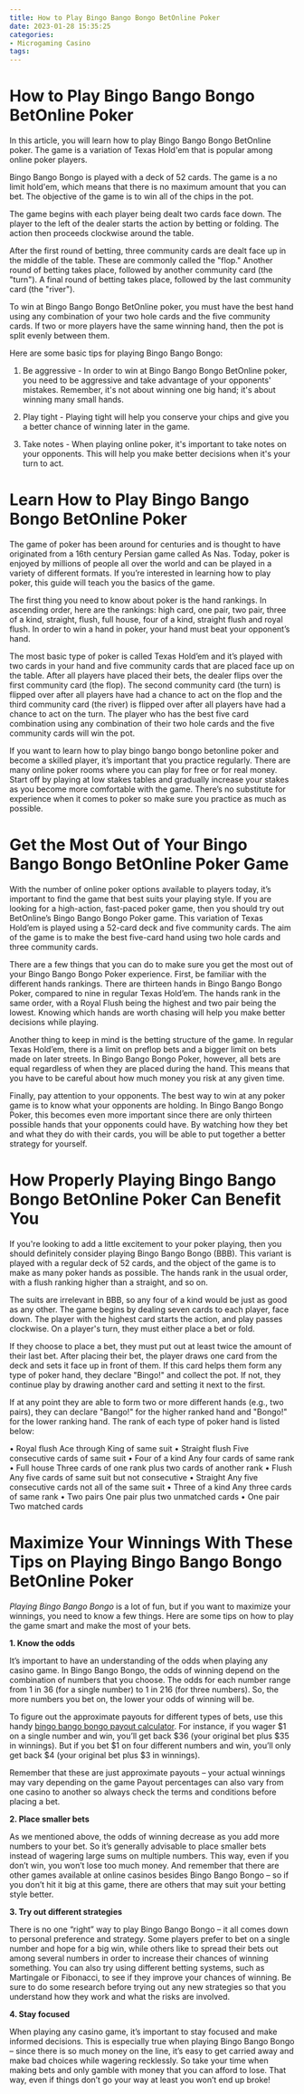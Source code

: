```yaml
---
title: How to Play Bingo Bango Bongo BetOnline Poker
date: 2023-01-28 15:35:25
categories:
- Microgaming Casino
tags:
---
```



#  How to Play Bingo Bango Bongo BetOnline Poker

In this article, you will learn how to play Bingo Bango Bongo BetOnline poker. The game is a variation of Texas Hold'em that is popular among online poker players.

Bingo Bango Bongo is played with a deck of 52 cards. The game is a no limit hold'em, which means that there is no maximum amount that you can bet. The objective of the game is to win all of the chips in the pot.

The game begins with each player being dealt two cards face down. The player to the left of the dealer starts the action by betting or folding. The action then proceeds clockwise around the table.

After the first round of betting, three community cards are dealt face up in the middle of the table. These are commonly called the "flop." Another round of betting takes place, followed by another community card (the "turn"). A final round of betting takes place, followed by the last community card (the "river").

To win at Bingo Bango Bongo BetOnline poker, you must have the best hand using any combination of your two hole cards and the five community cards. If two or more players have the same winning hand, then the pot is split evenly between them.

Here are some basic tips for playing Bingo Bango Bongo:

1) Be aggressive - In order to win at Bingo Bango Bongo BetOnline poker, you need to be aggressive and take advantage of your opponents' mistakes. Remember, it's not about winning one big hand; it's about winning many small hands.

2) Play tight - Playing tight will help you conserve your chips and give you a better chance of winning later in the game.

3) Take notes - When playing online poker, it's important to take notes on your opponents. This will help you make better decisions when it's your turn to act.

#  Learn How to Play Bingo Bango Bongo BetOnline Poker

The game of poker has been around for centuries and is thought to have originated from a 16th century Persian game called As Nas. Today, poker is enjoyed by millions of people all over the world and can be played in a variety of different formats. If you’re interested in learning how to play poker, this guide will teach you the basics of the game.

The first thing you need to know about poker is the hand rankings. In ascending order, here are the rankings: high card, one pair, two pair, three of a kind, straight, flush, full house, four of a kind, straight flush and royal flush. In order to win a hand in poker, your hand must beat your opponent’s hand.

The most basic type of poker is called Texas Hold’em and it’s played with two cards in your hand and five community cards that are placed face up on the table. After all players have placed their bets, the dealer flips over the first community card (the flop). The second community card (the turn) is flipped over after all players have had a chance to act on the flop and the third community card (the river) is flipped over after all players have had a chance to act on the turn. The player who has the best five card combination using any combination of their two hole cards and the five community cards will win the pot.

If you want to learn how to play bingo bango bongo betonline poker and become a skilled player, it’s important that you practice regularly. There are many online poker rooms where you can play for free or for real money. Start off by playing at low stakes tables and gradually increase your stakes as you become more comfortable with the game. There’s no substitute for experience when it comes to poker so make sure you practice as much as possible.

#  Get the Most Out of Your Bingo Bango Bongo BetOnline Poker Game

With the number of online poker options available to players today, it’s important to find the game that best suits your playing style. If you are looking for a high-action, fast-paced poker game, then you should try out BetOnline’s Bingo Bango Bongo Poker game. This variation of Texas Hold’em is played using a 52-card deck and five community cards. The aim of the game is to make the best five-card hand using two hole cards and three community cards.

There are a few things that you can do to make sure you get the most out of your Bingo Bango Bongo Poker experience. First, be familiar with the different hands rankings. There are thirteen hands in Bingo Bango Bongo Poker, compared to nine in regular Texas Hold’em. The hands rank in the same order, with a Royal Flush being the highest and two pair being the lowest. Knowing which hands are worth chasing will help you make better decisions while playing.

Another thing to keep in mind is the betting structure of the game. In regular Texas Hold’em, there is a limit on preflop bets and a bigger limit on bets made on later streets. In Bingo Bango Bongo Poker, however, all bets are equal regardless of when they are placed during the hand. This means that you have to be careful about how much money you risk at any given time.

Finally, pay attention to your opponents. The best way to win at any poker game is to know what your opponents are holding. In Bingo Bango Bongo Poker, this becomes even more important since there are only thirteen possible hands that your opponents could have. By watching how they bet and what they do with their cards, you will be able to put together a better strategy for yourself.

#  How Properly Playing Bingo Bango Bongo BetOnline Poker Can Benefit You

If you're looking to add a little excitement to your poker playing, then you should definitely consider playing Bingo Bango Bongo (BBB). This variant is played with a regular deck of 52 cards, and the object of the game is to make as many poker hands as possible. The hands rank in the usual order, with a flush ranking higher than a straight, and so on.

The suits are irrelevant in BBB, so any four of a kind would be just as good as any other. The game begins by dealing seven cards to each player, face down. The player with the highest card starts the action, and play passes clockwise. On a player's turn, they must either place a bet or fold.

If they choose to place a bet, they must put out at least twice the amount of their last bet. After placing their bet, the player draws one card from the deck and sets it face up in front of them. If this card helps them form any type of poker hand, they declare "Bingo!" and collect the pot. If not, they continue play by drawing another card and setting it next to the first.

If at any point they are able to form two or more different hands (e.g., two pairs), they can declare "Bango!" for the higher ranked hand and "Bongo!" for the lower ranking hand. The rank of each type of poker hand is listed below:

• Royal flush 	Ace through King of same suit 
• Straight flush 	Five consecutive cards of same suit 
• Four of a kind 	Any four cards of same rank 
• Full house 	Three cards of one rank plus two cards of another rank 
• Flush 	Any five cards of same suit but not consecutive 
• Straight 	Any five consecutive cards not all of the same suit 
• Three of a kind 	Any three cards of same rank 
• Two pairs 	One pair plus two unmatched cards 
• One pair 	Two matched cards

#  Maximize Your Winnings With These Tips on Playing Bingo Bango Bongo BetOnline Poker

*Playing Bingo Bango Bongo* is a lot of fun, but if you want to maximize your winnings, you need to know a few things. Here are some tips on how to play the game smart and make the most of your bets.

**1. Know the odds**

It’s important to have an understanding of the odds when playing any casino game. In Bingo Bango Bongo, the odds of winning depend on the combination of numbers that you choose. The odds for each number range from 1 in 36 (for a single number) to 1 in 216 (for three numbers). So, the more numbers you bet on, the lower your odds of winning will be.

To figure out the approximate payouts for different types of bets, use this handy [bingo bango bongo payout calculator](https://www.bingobango-bongo.com/payout-calculator/). For instance, if you wager $1 on a single number and win, you’ll get back $36 (your original bet plus $35 in winnings). But if you bet $1 on four different numbers and win, you’ll only get back $4 (your original bet plus $3 in winnings).

Remember that these are just approximate payouts – your actual winnings may vary depending on the game Payout percentages can also vary from one casino to another so always check the terms and conditions before placing a bet.

**2. Place smaller bets**

As we mentioned above, the odds of winning decrease as you add more numbers to your bet. So it’s generally advisable to place smaller bets instead of wagering large sums on multiple numbers. This way, even if you don’t win, you won’t lose too much money. And remember that there are other games available at online casinos besides Bingo Bango Bongo – so if you don’t hit it big at this game, there are others that may suit your betting style better.

**3. Try out different strategies**

There is no one “right” way to play Bingo Bango Bongo – it all comes down to personal preference and strategy. Some players prefer to bet on a single number and hope for a big win, while others like to spread their bets out among several numbers in order to increase their chances of winning something. You can also try using different betting systems, such as Martingale or Fibonacci, to see if they improve your chances of winning. Be sure to do some research before trying out any new strategies so that you understand how they work and what the risks are involved.

**4. Stay focused**

When playing any casino game, it’s important to stay focused and make informed decisions. This is especially true when playing Bingo Bango Bongo – since there is so much money on the line, it’s easy to get carried away and make bad choices while wagering recklessly. So take your time when making bets and only gamble with money that you can afford to lose. That way, even if things don’t go your way at least you won’t end up broke!